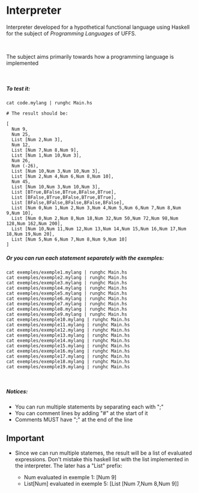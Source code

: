 # Interpreter

Interpreter developed for a hypothetical functional language using Haskell
for the subject of *Programming Languages* of UFFS.

<br>

The subject aims primarily towards how a programming language is implemented


<br>


##### To test it:
    cat code.mylang | runghc Main.hs

    # The result should be:

    [
      Num 9,
      Num 25,
      List [Num 2,Num 3],
      Num 12,
      List [Num 7,Num 8,Num 9],
      List [Num 1,Num 10,Num 3],
      Num 26,
      Num (-26),
      List [Num 10,Num 3,Num 10,Num 3],
      List [Num 2,Num 4,Num 6,Num 8,Num 10],
      Num 45,
      List [Num 10,Num 3,Num 10,Num 3],
      List [BTrue,BFalse,BTrue,BFalse,BTrue],
      List [BFalse,BTrue,BFalse,BTrue,BTrue],
      List [BFalse,BFalse,BFalse,BFalse,BFalse],
      List [Num 0,Num 1,Num 2,Num 3,Num 4,Num 5,Num 6,Num 7,Num 8,Num 9,Num 10],
      List [Num 0,Num 2,Num 8,Num 18,Num 32,Num 50,Num 72,Num 98,Num 128,Num 162,Num 200],
      List [Num 10,Num 11,Num 12,Num 13,Num 14,Num 15,Num 16,Num 17,Num 18,Num 19,Num 20],
      List [Num 5,Num 6,Num 7,Num 8,Num 9,Num 10]
    ]


##### Or you can run each statement separately with the exemples:
    cat exemples/exemple1.mylang | runghc Main.hs
    cat exemples/exemple2.mylang | runghc Main.hs
    cat exemples/exemple3.mylang | runghc Main.hs
    cat exemples/exemple4.mylang | runghc Main.hs
    cat exemples/exemple5.mylang | runghc Main.hs
    cat exemples/exemple6.mylang | runghc Main.hs
    cat exemples/exemple7.mylang | runghc Main.hs
    cat exemples/exemple8.mylang | runghc Main.hs
    cat exemples/exemple9.mylang | runghc Main.hs
    cat exemples/exemple10.mylang | runghc Main.hs
    cat exemples/exemple11.mylang | runghc Main.hs
    cat exemples/exemple12.mylang | runghc Main.hs
    cat exemples/exemple13.mylang | runghc Main.hs
    cat exemples/exemple14.mylang | runghc Main.hs
    cat exemples/exemple15.mylang | runghc Main.hs
    cat exemples/exemple16.mylang | runghc Main.hs
    cat exemples/exemple17.mylang | runghc Main.hs
    cat exemples/exemple18.mylang | runghc Main.hs
    cat exemples/exemple19.mylang | runghc Main.hs


<br>



##### Notices:
- You can run multiple statements by separating each with ";"
- You can comment lines by adding "#" at the start of it
- Comments MUST have ";" at the end of the line

## Important
- Since we can run multiple statemes, the result will be a list
of evaluated expressions. Don't mistake this haskell list with the list implemented 
in the interpreter. The later has a "List" prefix:

  - Num evaluated in exemple 1: [Num 9]
  - List[Num] evaluated in exemple 5: [List [Num 7,Num 8,Num 9]]
